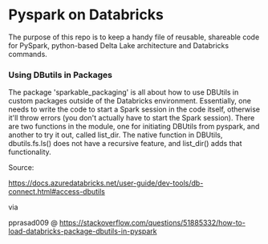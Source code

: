 # Pyspark on Databricks

The purpose of this repo is to keep a handy file of reusable, shareable code for PySpark, python-based Delta Lake architecture and Databricks commands. 

### Using DButils in Packages

The package 'sparkable_packaging' is all about how to use DBUtils in custom packages outside of the Databricks environment. Essentially, one needs to write the code to start a Spark session in the code itself, otherwise it'll throw errors (you don't actually have to start the Spark session). There are two functions in the module, one for initiating DBUtils from pyspark, and another to try it out, called list_dir. The native function in DBUtils, dbutils.fs.ls() does not have a recursive feature, and list_dir() adds that functionality.

Source: 

https://docs.azuredatabricks.net/user-guide/dev-tools/db-connect.html#access-dbutils

via 

pprasad009 @ https://stackoverflow.com/questions/51885332/how-to-load-databricks-package-dbutils-in-pyspark

